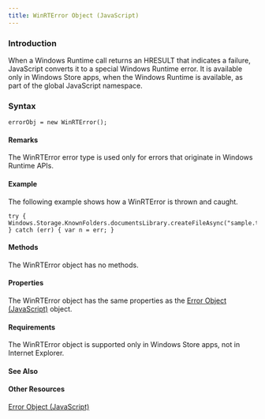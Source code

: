 ```yaml
---
title: WinRTError Object (JavaScript)
---
```


### Introduction 

 When a Windows Runtime call returns an HRESULT that indicates a failure, JavaScript converts it to a special Windows Runtime error. It is available only in Windows Store apps, when the Windows
Runtime is available, as part of the global JavaScript namespace.

### Syntax 

```
errorObj = new WinRTError();
```

#### Remarks 

<div id="languageReferenceRemarksSection" class="section" name="collapseableSection" style="">
  <p xmlns:util="util">
    The WinRTError error type is used only for errors that originate in Windows Runtime APIs.
  </p>
</div>

#### Example 

<p xmlns:util="util">
  The following example shows how a WinRTError is thrown and caught.
</p>

```
try { Windows.Storage.KnownFolders.documentsLibrary.createFileAsync("sample.txt"); } catch (err) { var n = err; }
```

#### Methods 

<div id="sectionSection0" class="section" name="collapseableSection" style="" expanded="true">
  <p xmlns:util="util">
    The WinRTError object has no methods.
  </p>
</div>

#### Properties 

<div id="sectionSection1" class="section" name="collapseableSection" style="" expanded="true">
  <p xmlns:util="util">
    The WinRTError object has the same properties as the <span sdata="link"><a href="0b27d6ec-3997-4e91-a6c0-5afbaf494db7.htm">Error Object (JavaScript)</a></span> object.
  </p>
</div>

#### Requirements 

<div id="requirementsTitleSection" class="section" name="collapseableSection" style="">
  <p xmlns:util="util">
    The WinRTError object is supported only in Windows Store apps, not in Internet Explorer.
  </p>
</div>

#### See Also 

<div id="seeAlsoSection" class="section" name="collapseableSection" style="">
  <h4 class="subHeading">
    Other Resources
  </h4>
  <div class="seeAlsoStyle">
    <span sdata="link" xmlns:util="util"><a href="0b27d6ec-3997-4e91-a6c0-5afbaf494db7.htm">Error Object (JavaScript)</a></span>
  </div>
</div>

